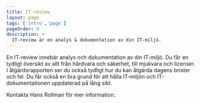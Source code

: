 ```yaml
---
title: IT-review
layout: page
tags: ['intro','page']
pageOrder: 9
description: >
  IT-review är en analys & dokumentation av din IT-miljö.
---
```


En IT-review innebär analys och dokumentation av din IT-miljö.
Du får en tydligt översikt av allt från hårdvara och säkerhet, till mjukvara och licenser. I åtgärdsrapporten ser du också tydligt hur du kan åtgärda dagens brister och fel.
Du får också en bra grund för att hålla IT-miljön och IT-dokumentationen uppdaterad på lång sikt.

Kontakta Hans Rollman för mer information.
